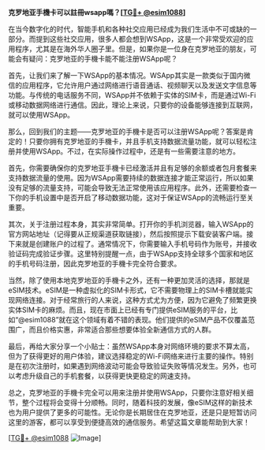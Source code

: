 **克罗地亚手機卡可以註冊wsapp嗎？[[TG💪+ @esim1088](https://t.me/s/esim1088)]**

在当今数字化的时代，智能手机和各种社交应用已经成为我们生活中不可或缺的一部分。而提到这些社交应用，很多人都会想到WSApp，这是一个非常受欢迎的应用程序，尤其是在海外华人圈子里。但是，如果你是一位身在克罗地亚的朋友，可能会有疑问：克罗地亚的手機卡能不能注册WSApp呢？

首先，让我们来了解一下WSApp的基本情况。WSApp其实是一款类似于国内微信的应用程序，它允许用户通过网络进行语音通话、视频聊天以及发送文字信息等功能。与传统的电话服务不同，WSApp并不依赖于实体的SIM卡，而是通过Wi-Fi或移动数据网络进行通信。因此，理论上来说，只要你的设备能够连接到互联网，就可以使用WSApp。

那么，回到我们的主题——克罗地亚的手機卡是否可以注册WSApp呢？答案是肯定的！只要你拥有克罗地亚的手機卡，并且手机支持数据流量功能，就可以轻松注册并使用WSApp。不过，在实际操作过程中，还是有一些需要注意的地方。

首先，你需要确保你的克罗地亚手機卡已经激活并且有足够的余额或者包月套餐来支持数据流量的使用。因为WSApp需要持续的数据连接才能正常运行，所以如果没有足够的流量支持，可能会导致无法正常使用该应用程序。此外，还需要检查一下你的手机设置中是否开启了移动数据功能，这对于保证WSApp的流畅运行至关重要。

其次，关于注册过程本身，其实非常简单。打开你的手机浏览器，输入WSApp的官方网站地址（记得要从正规渠道获取链接），然后按照提示下载安装客户端。接下来就是创建账户的过程了。通常情况下，你需要输入手机号码作为账号，并接收验证码完成验证步骤。这里特别提醒一点，由于WSApp支持全球多个国家和地区的手机号码注册，因此克罗地亚的手機卡完全符合要求。

当然，除了使用本地克罗地亚的手機卡之外，还有一种更加灵活的选择，那就是eSIM技术。eSIM是一种虚拟化的SIM卡形式，它不需要物理上的SIM卡槽就能实现网络连接。对于经常旅行的人来说，这种方式尤为方便，因为它避免了频繁更换实体SIM卡的麻烦。而且，现在市面上已经有专门提供eSIM服务的平台，比如“@esim1088”就在这个领域有着不错的表现。他们提供的eSIM产品不仅覆盖范围广，而且价格实惠，非常适合那些想要体验全新通信方式的人群。

最后，再给大家分享一个小贴士：虽然WSApp本身对网络环境的要求不算太高，但为了获得更好的用户体验，建议选择稳定的Wi-Fi网络来进行主要的操作。特别是在初次注册时，如果遇到网络波动可能会导致验证失败等情况发生。另外，也可以考虑升级自己的手机套餐，以获得更快更稳定的网速支持。

总之，克罗地亚的手機卡完全可以用来注册并使用WSApp，只要你注意好相关细节，整个过程将会变得十分顺畅。同时，随着科技的发展，像eSIM这样的新技术也为用户提供了更多的可能性。无论你是长期居住在克罗地亚，还是只是短暂访问这里的游客，都可以享受到便捷高效的通信服务。希望这篇文章能帮助到大家！

[[TG💪+ @esim1088](https://t.me/s/esim1088) ![Image](https://i.postimg.cc/4NQfJmqS/Snipaste-2025-05-13-00-14-12.png)]